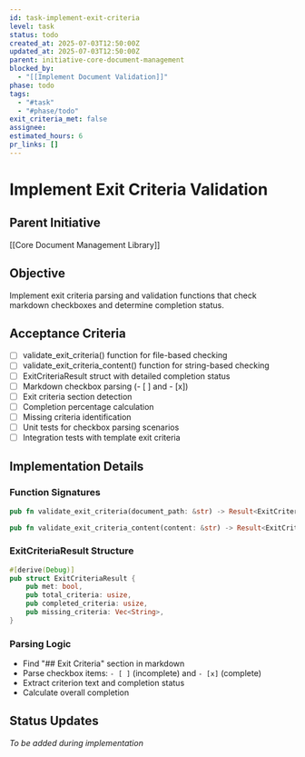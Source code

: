 ```yaml
---
id: task-implement-exit-criteria
level: task
status: todo
created_at: 2025-07-03T12:50:00Z
updated_at: 2025-07-03T12:50:00Z
parent: initiative-core-document-management
blocked_by: 
  - "[[Implement Document Validation]]"
phase: todo
tags:
  - "#task"
  - "#phase/todo"
exit_criteria_met: false
assignee: 
estimated_hours: 6
pr_links: []
---
```


# Implement Exit Criteria Validation

## Parent Initiative

[[Core Document Management Library]]

## Objective

Implement exit criteria parsing and validation functions that check markdown checkboxes and determine completion status.

## Acceptance Criteria

- [ ] validate_exit_criteria() function for file-based checking
- [ ] validate_exit_criteria_content() function for string-based checking
- [ ] ExitCriteriaResult struct with detailed completion status
- [ ] Markdown checkbox parsing (- [ ] and - [x])
- [ ] Exit criteria section detection
- [ ] Completion percentage calculation
- [ ] Missing criteria identification
- [ ] Unit tests for checkbox parsing scenarios
- [ ] Integration tests with template exit criteria

## Implementation Details

### Function Signatures

```rust
pub fn validate_exit_criteria(document_path: &str) -> Result<ExitCriteriaResult>;

pub fn validate_exit_criteria_content(content: &str) -> Result<ExitCriteriaResult>;
```

### ExitCriteriaResult Structure

```rust
#[derive(Debug)]
pub struct ExitCriteriaResult {
    pub met: bool,
    pub total_criteria: usize,
    pub completed_criteria: usize,
    pub missing_criteria: Vec<String>,
}
```

### Parsing Logic

- Find "## Exit Criteria" section in markdown
- Parse checkbox items: `- [ ]` (incomplete) and `- [x]` (complete)
- Extract criterion text and completion status
- Calculate overall completion

## Status Updates

*To be added during implementation*